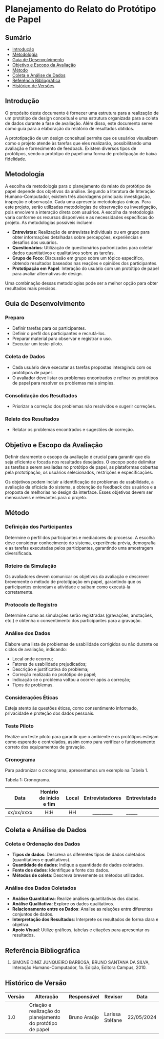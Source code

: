 # Planejamento do Relato do Protótipo de Papel

## Sumário

- [Introdução](#introdução)
- [Metodologia](#metodologia)
- [Guia de Desenvolvimento](#guia-de-desenvolvimento)
- [Objetivo e Escopo da Avaliação](#objetivo-e-escopo-da-avaliação)
- [Método](#método)
- [Coleta e Análise de Dados](#coleta-e-análise-de-dados)
- [Referência Bibliográfica](#referência-bibliográfica)
- [Histórico de Versões](#histórico-de-versões)

## Introdução

O propósito deste documento é fornecer uma estrutura para a realização de um protótipo de design conceitual e uma estrutura organizada para a coleta de dados durante a fase de avaliação. Além disso, este documento serve como guia para a elaboração do relatório de resultados obtidos.

A prototipação de um design conceitual permite que os usuários visualizem como o projeto atende às tarefas que eles realizarão, possibilitando uma avaliação e fornecimento de feedback. Existem diversos tipos de protótipos, sendo o protótipo de papel uma forma de prototipação de baixa fidelidade.

## Metodologia

A escolha da metodologia para o planejamento do relato do protótipo de papel depende dos objetivos da análise. Segundo a literatura de Interação Humano-Computador, existem três abordagens principais: investigação, inspeção e observação. Cada uma apresenta metodologias únicas. Para este projeto, serão utilizadas metodologias de observação ou investigação, pois envolvem a interação direta com usuários. A escolha da metodologia varia conforme os recursos disponíveis e as necessidades específicas do projeto. As metodologias possíveis incluem:

- **Entrevistas**: Realização de entrevistas individuais ou em grupo para obter informações detalhadas sobre percepções, experiências e desafios dos usuários.
- **Questionários**: Utilização de questionários padronizados para coletar dados quantitativos e qualitativos sobre as tarefas.
- **Grupo de Foco**: Discussão em grupo sobre um tópico específico, obtendo resultados baseados nas reações e opiniões dos participantes.
- **Prototipação em Papel**: Interação do usuário com um protótipo de papel para avaliar alternativas de design.

Uma combinação dessas metodologias pode ser a melhor opção para obter resultados mais precisos.

## Guia de Desenvolvimento

### Preparo
- Definir tarefas para os participantes.
- Definir o perfil dos participantes e recrutá-los.
- Preparar material para observar e registrar o uso.
- Executar um teste-piloto.

### Coleta de Dados
- Cada usuário deve executar as tarefas propostas interagindo com os protótipos de papel.
- O avaliador deve listar os problemas encontrados e refinar os protótipos de papel para resolver os problemas mais simples.

### Consolidação dos Resultados
- Priorizar a correção dos problemas não resolvidos e sugerir correções.

### Relato dos Resultados
- Relatar os problemas encontrados e sugestões de correção.

## Objetivo e Escopo da Avaliação

Definir claramente o escopo da avaliação é crucial para garantir que ela seja eficiente e focada nos resultados desejados. O escopo pode delimitar as tarefas a serem avaliadas no protótipo de papel, as plataformas cobertas pela prototipação, os usuários selecionados, restrições e especificações. 

Os objetivos podem incluir a identificação de problemas de usabilidade, a avaliação da eficácia do sistema, a obtenção de feedback dos usuários e a proposta de melhorias no design da interface. Esses objetivos devem ser mensuráveis e relevantes para o projeto.

## Método

### Definição dos Participantes
Determine o perfil dos participantes e mediadores do processo. A escolha deve considerar conhecimento do sistema, experiência prévia, demografia e as tarefas executadas pelos participantes, garantindo uma amostragem diversificada.

### Roteiro da Simulação
Os avaliadores devem comunicar os objetivos da avaliação e descrever brevemente o método de prototipação em papel, garantindo que os participantes entendam a atividade e saibam como executá-la corretamente.

### Protocolo de Registro
Determine como as simulações serão registradas (gravações, anotações, etc.) e obtenha o consentimento dos participantes para a gravação.

### Análise dos Dados
Elabore uma lista de problemas de usabilidade corrigidos ou não durante os ciclos de avaliação, indicando:
- Local onde ocorreu;
- Fatores de usabilidade prejudicados;
- Descrição e justificativa do problema;
- Correção realizada no protótipo de papel;
- Indicação se o problema voltou a ocorrer após a correção;
- Tipos de problemas.

### Considerações Éticas
Esteja atento às questões éticas, como consentimento informado, privacidade e proteção dos dados pessoais.

### Teste Piloto
Realize um teste piloto para garantir que o ambiente e os protótipos estejam como esperado e controlados, assim como para verificar o funcionamento correto dos equipamentos de gravação.

### Cronograma
Para padronizar o cronograma, apresentamos um exemplo na Tabela 1.

Tabela 1: Cronograma.

|    Data    | Horário de início e fim | Local            | Entrevistadores | Entrevistado |
| :--------: | :---------------------: | :--------------: | :-------------: | ------------ |
|     xx/xx/xxxx       |  H:H| HH | _________                       |   _____               |    --             | --             |

## Coleta e Análise de Dados

### Coleta e Ordenação dos Dados
- **Tipos de dados**: Descreva os diferentes tipos de dados coletados (quantitativos e qualitativos).
- **Quantidade de dados**: Indique a quantidade de dados coletados.
- **Fonte dos dados**: Identifique a fonte dos dados.
- **Métodos de coleta**: Descreva brevemente os métodos utilizados.

### Análise dos Dados Coletados
- **Análise Quantitativa**: Realize análises quantitativas dos dados.
- **Análise Qualitativa**: Explore os dados qualitativos.
- **Relacionamento entre os Dados**: Analise as relações entre diferentes conjuntos de dados.
- **Interpretação dos Resultados**: Interprete os resultados de forma clara e objetiva.
- **Apoio Visual**: Utilize gráficos, tabelas e citações para apresentar os resultados.

## Referência Bibliográfica

1. SIMONE DINIZ JUNQUEIRO BARBOSA, BRUNO SANTANA DA SILVA, Interação Humano-Computador, 1a. Edição, Editora Campus, 2010.
   
## Histórico de Versão
| Versão | Alteração | Responsável | Revisor | Data |
| - | - | - | - | - |
| 1.0 | Criação e realização do planejamento do protótipo de papel | Bruno Araújo | Larissa Stéfane | 22/05/2024 |
